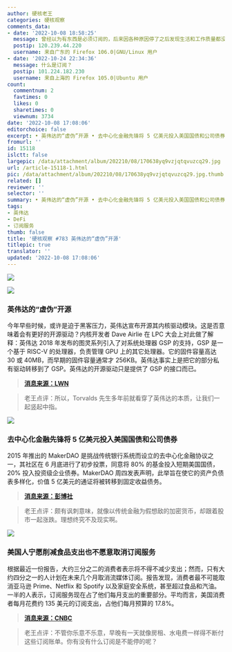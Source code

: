 ```yaml
---
author: 硬核老王
categories: 硬核观察
comments_data:
- date: '2022-10-08 18:58:25'
  message: 曾经以为有东西是必须订阅的，后来因各种原因停了之后发现生活和工作质量都没有下降，然后没了
  postip: 120.239.44.220
  username: 来自广东的 Firefox 106.0|GNU/Linux 用户
- date: '2022-10-24 22:34:36'
  message: 什么是订阅？
  postip: 101.224.182.230
  username: 来自上海的 Firefox 105.0|Ubuntu 用户
count:
  commentnum: 2
  favtimes: 0
  likes: 0
  sharetimes: 0
  viewnum: 3734
date: '2022-10-08 17:08:06'
editorchoice: false
excerpt: • 英伟达的“虚伪”开源 • 去中心化金融先锋将 5 亿美元投入美国国债和公司债券 • 美国人宁愿削减食品支出也不愿意取消订阅服务
fromurl: ''
id: 15118
islctt: false
largepic: /data/attachment/album/202210/08/170638yq9vzjqtqvuzcq29.jpg
url: /article-15118-1.html
pic: /data/attachment/album/202210/08/170638yq9vzjqtqvuzcq29.jpg.thumb.jpg
related: []
reviewer: ''
selector: ''
summary: • 英伟达的“虚伪”开源 • 去中心化金融先锋将 5 亿美元投入美国国债和公司债券 • 美国人宁愿削减食品支出也不愿意取消订阅服务
tags:
- 英伟达
- DeFi
- 订阅服务
thumb: false
title: '硬核观察 #783 英伟达的“虚伪”开源'
titlepic: true
translator: ''
updated: '2022-10-08 17:08:06'
---
```


![](/data/attachment/album/202210/08/170638yq9vzjqtqvuzcq29.jpg)


![](/data/attachment/album/202210/08/170651hs0po8p1v9og19wf.jpg)


### 英伟达的“虚伪”开源


今年早些时候，或许是迫于黑客压力，英伟达宣布开源其内核驱动模块。这是否意味着会有更好的开源驱动？内核开发者 Dave Airlie 在 LPC 大会上对此做了解释：英伟达 2018 年发布的图灵系列引入了对系统处理器 GSP 的支持，GSP 是一个基于 RISC-V 的处理器，负责管理 GPU 上的其它处理器。它的固件容量高达 30 或 40MB，而早期的固件容量通常才 256KB。英伟达事实上是把它的部分私有驱动转移到了 GSP。英伟达的开源驱动只是提供了 GSP 的接口而已。



> 
> **[消息来源：LWN](https://lwn.net/SubscriberLink/910343/e360e44a7a63b1b7/)**
> 
> 
> 



> 
> 老王点评：所以，Torvalds 先生多年前就看穿了英伟达的本质，让我们一起竖起中指。
> 
> 
> 


![](/data/attachment/album/202210/08/170704e0f28t882tgppf2u.jpg)


### 去中心化金融先锋将 5 亿美元投入美国国债和公司债券


2015 年推出的 MakerDAO 是挑战传统银行系统而设立的去中心化金融协议之一，其社区在 6 月底进行了初步投票，同意将 80% 的基金投入短期美国国债，20% 投入投资级企业债券。MakerDAO 周四发表声明，此举旨在使它的资产负债表多样化，价值 5 亿美元的通证将被转移到固定收益债务。



> 
> **[消息来源：彭博社](https://www.bloomberg.com/news/articles/2022-10-06/defi-protocol-makerdao-puts-500-million-in-treasuries-corporates)**
> 
> 
> 



> 
> 老王点评：颇有讽刺意味，就像以传统金融为假想敌的加密货币，却跟着股市一起涨跌。理想终究不及现实啊。
> 
> 
> 


![](/data/attachment/album/202210/08/170742nzz2d6n8mchomnez.jpg)


### 美国人宁愿削减食品支出也不愿意取消订阅服务


根据最近一份报告，大约三分之二的消费者表示将不得不减少支出；然而，只有大约四分之一的人计划在未来几个月取消流媒体订阅。报告发现，消费者最不可能取消亚马逊 Prime、Netflix 和 Spotify 以及家庭安全系统，甚至超过食品和汽油。一半的人表示，订阅服务现在占了他们每月支出的重要部分。平均而言，美国消费者每月花费约 135 美元的订阅支出，占他们每月预算的 17.8%。



> 
> **[消息来源：CNBC](https://www.cnbc.com/2022/10/06/consumers-prioritize-netflix-amazon-prime-over-groceries-and-gas.html)**
> 
> 
> 



> 
> 老王点评：不管你乐意不乐意，早晚有一天就像房租、水电费一样得不断付这些订阅账单。你有没有什么订阅是不能停的呢？
> 
> 
>